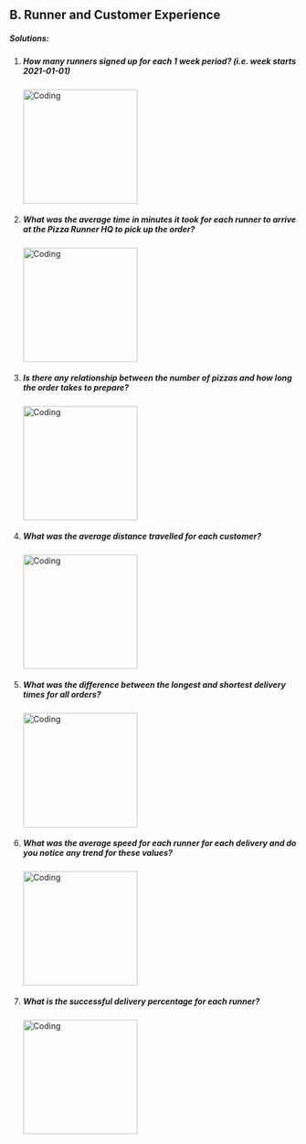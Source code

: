 <h2><a name="b.runnerandcustomerexperience"></a>B. Runner and Customer Experience</h2>
<h5>Solutions:</h5>

<ol>
  <li><h5>How many runners signed up for each 1 week period? (i.e. week starts 2021-01-01)</h5></li>
  <img width="200" alt="Coding" src="https://github.com/Mariyajoseph24/8_Week_SQL_challenge/assets/91487663/8f396ba8-7760-47a1-9b2e-6ec1124770f8">
   <li><h5>What was the average time in minutes it took for each runner to arrive at the Pizza Runner HQ to pick up the order?</h5></li>
   <img width="200" alt="Coding" src="https://github.com/Mariyajoseph24/8_Week_SQL_challenge/assets/91487663/f0033011-8021-43dd-a719-b0fbf2ef8bb3">
   <li><h5>Is there any relationship between the number of pizzas and how long the order takes to prepare?</h5></li>
   <img width="200" alt="Coding" src="https://github.com/Mariyajoseph24/8_Week_SQL_challenge/assets/91487663/ca6a5e02-74d8-4a33-8688-5621ac2bb58e">
   <li><h5>What was the average distance travelled for each customer?</h5></li>
   <img width="200" alt="Coding" src="https://github.com/Mariyajoseph24/8_Week_SQL_challenge/assets/91487663/0574485e-13d0-4779-9d23-019f0871ecbc">
   <li><h5>What was the difference between the longest and shortest delivery times for all orders?</h5></li>
  <img width="200" alt="Coding" src="https://github.com/Mariyajoseph24/8_Week_SQL_challenge/assets/91487663/9c7a053f-9620-4572-b650-eacdbc00138f">
   <li><h5>What was the average speed for each runner for each delivery and do you notice any trend for these values?</h5></li>
  <img width="200" alt="Coding" src="https://github.com/Mariyajoseph24/8_Week_SQL_challenge/assets/91487663/04d504d4-1f42-4eb8-bd17-80949a183457">
   <li><h5>What is the successful delivery percentage for each runner?</h5></li>
   <img width="200" alt="Coding" src="https://github.com/Mariyajoseph24/8_Week_SQL_challenge/assets/91487663/57d96551-c237-4231-a1d9-3bb5c577fd57">
   
</ol>


